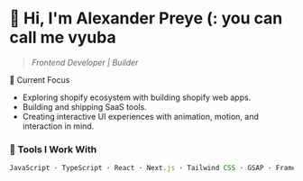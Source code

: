 # 👋 Hi, I'm Alexander Preye (: you can call me vyuba

> *Frontend Developer | Builder*

🧭 Current Focus
- Exploring shopify ecosystem with building shopify web apps.
- Building and shipping SaaS tools.
- Creating interactive UI experiences with animation, motion, and interaction in mind.

### 🧰 Tools I Work With
```ts
JavaScript · TypeScript · React · Next.js · Tailwind CSS · GSAP · Framer Motion · Liquid · Appwrite
